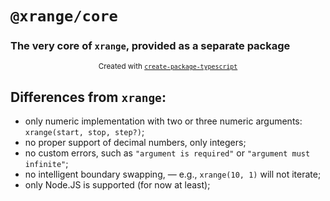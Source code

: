# `@xrange/core`

### The very core of `xrange`, provided as a separate package

<p align="center">
  <sub>
    Created with <a href="https://npmjs.org/package/create-package-typescript"><code>create-package-typescript</code></a>
  </sub>
</p>

## Differences from `xrange`:
- only numeric implementation with two or three numeric arguments: `xrange(start, stop, step?)`;
- no proper support of decimal numbers, only integers;
- no custom errors, such as `"argument is required"` or `"argument must infinite"`;
- no intelligent boundary swapping, &mdash; e.g., `xrange(10, 1)` will not iterate;
- only Node.JS is supported (for now at least);
